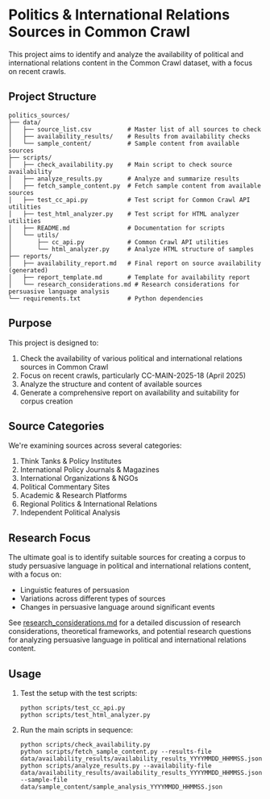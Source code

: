 # Politics & International Relations Sources in Common Crawl

This project aims to identify and analyze the availability of political and international relations content in the Common Crawl dataset, with a focus on recent crawls.

## Project Structure

```
politics_sources/
├── data/
│   ├── source_list.csv          # Master list of all sources to check
│   ├── availability_results/    # Results from availability checks
│   └── sample_content/          # Sample content from available sources
├── scripts/
│   ├── check_availability.py    # Main script to check source availability
│   ├── analyze_results.py       # Analyze and summarize results
│   ├── fetch_sample_content.py  # Fetch sample content from available sources
│   ├── test_cc_api.py           # Test script for Common Crawl API utilities
│   ├── test_html_analyzer.py    # Test script for HTML analyzer utilities
│   ├── README.md                # Documentation for scripts
│   └── utils/
│       ├── cc_api.py            # Common Crawl API utilities
│       └── html_analyzer.py     # Analyze HTML structure of samples
├── reports/
│   ├── availability_report.md   # Final report on source availability (generated)
│   ├── report_template.md       # Template for availability report
│   └── research_considerations.md # Research considerations for persuasive language analysis
└── requirements.txt             # Python dependencies
```

## Purpose

This project is designed to:

1. Check the availability of various political and international relations sources in Common Crawl
2. Focus on recent crawls, particularly CC-MAIN-2025-18 (April 2025)
3. Analyze the structure and content of available sources
4. Generate a comprehensive report on availability and suitability for corpus creation

## Source Categories

We're examining sources across several categories:

1. Think Tanks & Policy Institutes
2. International Policy Journals & Magazines
3. International Organizations & NGOs
4. Political Commentary Sites
5. Academic & Research Platforms
6. Regional Politics & International Relations
7. Independent Political Analysis

## Research Focus

The ultimate goal is to identify suitable sources for creating a corpus to study persuasive language in political and international relations content, with a focus on:

- Linguistic features of persuasion
- Variations across different types of sources
- Changes in persuasive language around significant events

See [research_considerations.md](reports/research_considerations.md) for a detailed discussion of research considerations, theoretical frameworks, and potential research questions for analyzing persuasive language in political and international relations content.

## Usage

1. Test the setup with the test scripts:
   ```
   python scripts/test_cc_api.py
   python scripts/test_html_analyzer.py
   ```

2. Run the main scripts in sequence:
   ```
   python scripts/check_availability.py
   python scripts/fetch_sample_content.py --results-file data/availability_results/availability_results_YYYYMMDD_HHMMSS.json
   python scripts/analyze_results.py --availability-file data/availability_results/availability_results_YYYYMMDD_HHMMSS.json --sample-file data/sample_content/sample_analysis_YYYYMMDD_HHMMSS.json
   ```
